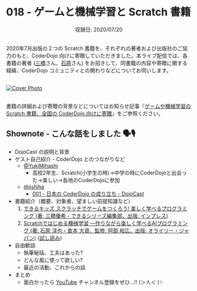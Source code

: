 # 018 - ゲームと機械学習と Scratch 書籍
<div style="text-align: center;">収録日: 2020/07/20</div><br>

2020年7月出版の２つの Scratch 書籍を、それぞれの著者および出版社のご協力のもと、CoderDojo 向けに寄贈していただきました。本ライブ配信では、各書籍の著者 ([三橋](https://twitter.com/yukimihashi)さん、[石原](https://twitter.com/jishiha)さん) をお招きして、同書籍の内容や寄贈に関する経緯、CoderDojo コミュニティとの関わりなどについてお伺いします。

<div style="margin: 30px auto;"><a href="https://www.youtube.com/watch?v=AKLyGASJXvw"><img src="/podcasts/18.jpg" alt="Cover Photo"></a></div>

書籍の詳細および寄贈の背景などについてはお知らせ記事『[ゲームや機械学習の Scratch 書籍、全国の CoderDojo 向けに寄贈](https://news.coderdojo.jp/2020/07/19/scratch-books-for-coderdojo/)』をご参照ください。

## Shownote - こんな話をしました 🗣🎙

- DojoCast の説明と背景
- ゲスト自己紹介 - CoderDojo とのつながりなど
    - [@YukiMihashi](https://twitter.com/yukimihashi)
        - 高校2年生、Scratch(小学生の時)→中学の時にCoderDojoと出会った→楽しい→各地のCoderDojoに参加 
    - [@jishiha](https://twitter.com/jishiha)
        - [001 - 日本の CoderDojo の成り立ち - DojoCast](https://coderdojo.jp/podcasts/1)
- 書籍紹介（概要、対象者、望ましい前提知識など）
    1. [できるキッズ スクラッチでゲームをつくろう! 楽しく学べるプログラミング (著: 三橋優希・できるシリーズ編集部、出版: インプレス)](https://www.amazon.co.jp/dp/4295009164)
    2. [Scratchではじめる機械学習 ―作りながら楽しく学べるAIプログラミング (著: 石原 淳也・倉本 大資、監修: 阿部 和広、出版: オライリー・ジャパン)](https://www.amazon.co.jp/dp/4873119189/) ([試し読み](https://makezine.jp/blog/2020/06/ml2scratch.html))
- 自由歓談
    - 執筆秘話、工夫はあった?
    - どんな風に使って欲しい?
    - 最近の活動、これからの話
- まとめ
    - 面白かったら [YouTube](https://youtube.com/c/CoderDojoJapan) チャンネル登録をぜひ...!! (＞人＜ )✨


